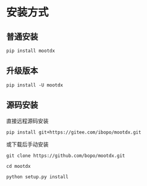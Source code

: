 # 安装方式

## 普通安装

```shell
pip install mootdx
```

## 升级版本

```shell
pip install -U mootdx
```

## 源码安装

直接远程源码安装

```shell
pip install git+https://gitee.com/ibopo/mootdx.git
```

或下载后手动安装

```shell
git clone https://github.com/bopo/mootdx.git

cd mootdx

python setup.py install
```
